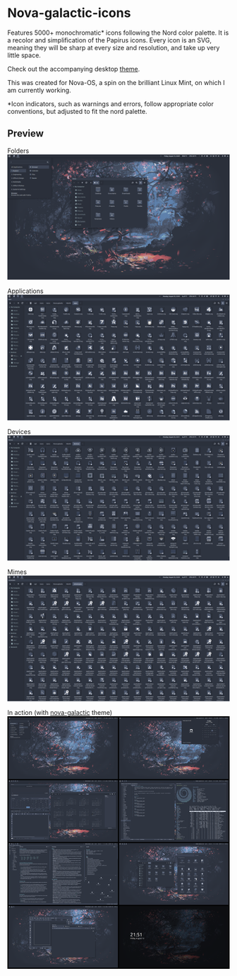 # Nova-galactic-icons
Features 5000+ monochromatic* icons following the Nord color palette. It is a recolor and simplification of the Papirus icons. Every icon is an SVG, meaning they will be sharp at every size and resolution, and take up very little space.

Check out the accompanying desktop [theme](https://github.com/NicklasVraa/Nova-galactic-theme).

This was created for Nova-OS, a spin on the brilliant Linux Mint, on which I am currently working.

*Icon indicators, such as warnings and errors, follow appropriate color conventions, but adjusted to fit the nord palette.

## Preview
Folders
![Folders](meta/screen_0.png)

Applications
![Apps](meta/screen_1.png)

Devices
![Devices](meta/screen_2.png)

Mimes
![Mimes](meta/screen_3.png)

In action (with [nova-galactic](https://github.com/NicklasVraa/Nova-galactic-theme) theme)
![Action](meta/nova_preview.png)
